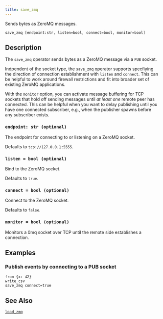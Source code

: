 ```yaml
---
title: save_zmq
---
```


Sends bytes as ZeroMQ messages.

```tql
save_zmq [endpoint:str, listen=bool, connect=bool, monitor=bool]
```

## Description

The `save_zmq` operator sends bytes as a ZeroMQ message via a `PUB` socket.

Indpendent of the socket type, the `save_zmq` operator supports specfiying the
direction of connection establishment with `listen` and `connect`. This can be
helpful to work around firewall restrictions and fit into broader set of
existing ZeroMQ applications.

With the `monitor` option, you can activate message buffering for TCP
sockets that hold off sending messages until *at least one* remote peer has
connected. This can be helpful when you want to delay publishing until you have
one connected subscriber, e.g., when the publisher spawns before any subscriber
exists.

### `endpoint: str (optional)`

The endpoint for connecting to or listening on a ZeroMQ socket.

Defaults to `tcp://127.0.0.1:5555`.

### `listen = bool (optional)`

Bind to the ZeroMQ socket.

Defaults to `true`.

### `connect = bool (optional)`

Connect to the ZeroMQ socket.

Defaults to `false`.

### `monitor = bool (optional)`

Monitors a 0mq socket over TCP until the remote side establishes a connection.

## Examples

### Publish events by connecting to a PUB socket

```tql
from {x: 42}
write_csv
save_zmq connect=true
```

## See Also

[`load_zmq`](/reference/operators/load_zmq)
